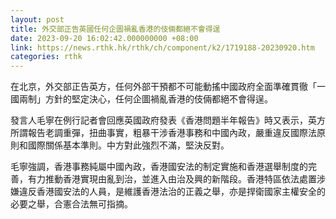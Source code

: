```yaml
---
layout: post
title: 外交部正告英國任何企圖禍亂香港的伎倆都絕不會得逞
date: 2023-09-20 16:02:42.000000000 +08:00
link: https://news.rthk.hk/rthk/ch/component/k2/1719188-20230920.htm
categories: rthk
---
```


在北京，外交部正告英方，任何外部干預都不可能動搖中國政府全面準確貫徹「一國兩制」方針的堅定決心，任何企圖禍亂香港的伎倆都絕不會得逞。

發言人毛寧在例行記者會回應英國政府發表《香港問題半年報告》時又表示，英方所謂報告老調重彈，扭曲事實，粗暴干涉香港事務和中國內政，嚴重違反國際法原則和國際關係基本準則。中方對此強烈不滿，堅決反對。

毛寧強調，香港事務純屬中國內政，香港國安法的制定實施和香港選舉制度的完善，有力推動香港實現由亂到治，並進入由治及興的新階段。香港特區依法處置涉嫌違反香港國安法的人員，是維護香港法治的正義之舉，亦是捍衛國家主權安全的必要之舉，合憲合法無可指摘。
